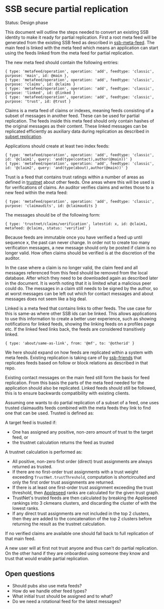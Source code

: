 # SSB secure partial replication

Status: Design phase

This document will outline the steps needed to convert an existing SSB
identity to make it ready for partial replication. First a root meta
feed will be generated from the existing SSB feed as described in
[ssb-meta-feed]. The main feed is linked with the meta feed which
means an application can start using the feeds linked from the meta
feed for partial replication.

The new meta feed should contain the following entries:

```
{ type: 'metafeed/operation', operation: 'add', feedtype: 'classic', purpose: 'main', id: @main },
{ type: 'metafeed/operation', operation: 'add', feedtype: 'classic', purpose: 'claims', id: @claims }
{ type: 'metafeed/operation', operation: 'add', feedtype: 'classic', purpose: 'linked', id: @linked }
{ type: 'metafeed/operation', operation: 'add', feedtype: 'classic', purpose: 'trust', id: @trust }
```

Claims is a meta feed of claims or indexes, meaning feeds consisting
of a subset of messages in another feed. These can be used for partial
replication. The feeds inside this meta feed should only contain
hashes of the original messages as their content. These linked
messages can be replicated efficiently as auxiliary data during
replication as described in [subset replication].

Applications should create at least two index feeds:

```
{ type: 'metafeed/operation', operation: 'add', feedtype: 'classic', id: '@claim1', query: 'and(type(contact),author(@main))' }
{ type: 'metafeed/operation', operation: 'add', feedtype: 'classic', id: '@claim2', query: 'and(type(about),author(@main))' }
```

Trust is a feed that contains trust ratings within a number of areas
as defined in [trustnet] about other feeds. One areas where this will
be used is for verifications of claims. An auditor verifies claims and
writes those to a new feed within the meta feed:

```
{ type: 'metafeed/operation', operation: 'add', feedtype: 'classic', purpose: 'claimaudits', id: @claimaudits }
```

The messages should be of the following form:

```
{ type: 'trustnet/claims/verification', latestid: x, id: @claim1, metafeed: @claims, status: 'verified' }
```

Because feeds are immutable once you have verified a feed up until
sequence x, the past can never change. In order not to create too many
verification messages, a new message should only be posted if claim is
no longer valid. How often claims should be verified is at the
discretion of the auditor.

In the case where a claim is no longer valid, the claim feed and all
messages referenced from this feed should be removed from the local
database. After which they need to be downloaded again as described
later in the document. It is worth noting that it is limited what a
malicious peer could do. The messages in a claim still needs to be
signed by the author, so at worst messages can be left out which for
contact messages and about messages does not seem like a big deal.

Linked is a meta feed that contains links to other feeds. The use case
for this is same-as where other SSB ids can be linked. This allows
applications to use this information to create a better user
experience, such as showing notifications for linked feeds, showing
the linking feeds on a profiles page etc. If the linked feed links
back, the feeds are considered transitively linked.

```
{ type: 'about/same-as-link', from: '@mf', to: '@otherid' }
```

We here should expand on how feeds are replicated within a system with
meta feeds. Existing replication is taking care of by [ssb-friends]
that replicates feeds based on follow or block relations as described
in that repo.

Existing contact messages on the main feed still form the basis for
feed replication. From this basis the parts of the meta feed needed
for the application should also be replicated. Linked feeds should
still be followed, this is to ensure backwards compatibility with
existing clients.

Assuming one wants to do partial replication of a subset of a feed,
one uses trusted claimaudits feeds combined with the meta feeds they
link to find one that can be used. Trusted is defined as:

A target feed is trusted if:
 -  One has assigned any positive, non-zero amount of trust to the
    target feed, or
 - the trustnet calculation returns the feed as trusted

A trustnet calculation is performed as:
 - All positive, non-zero first order (direct) trust assignments are always
   returned as trusted.
 - If there are no first-order trust assignments with a trust weight exceeding
   `TrustNet.trustThreshold`, computation is shortcircuited and only the first
   order trust assignments are returned. 
 - If there is at least one first-order trust assignment exceeding the trust
   threshold, then [Appleseed] ranks are calculated for the given trust graph.
 - TrustNet's trusted feeds are then calculated by breaking the Appleseed
   rankings into 3 ckmeans clusters, and discarding the cluster of with the lowest ranks. 
 - If any direct trust assignments are not included in the top 2 clusters, then
   they are added to the concatenation of the top 2 clusters before returning
   the result as the trustnet calculation.

If no verified claims are available one should fall back to full
replication of that main feed.

A new user will at first not trust anyone and thus can't do partial
replication. On the other hand if they are onboarded using someone
they know and trust that would enable partial replication.

## Open questions

- Should pubs also use meta feeds?
- How do we handle other feed types?
- What initial trust should be assigned and to what?
- Do we need a rotational feed for the latest messages?


[ssb-meta-feed]: https://github.com/ssb-ngi-pointer/ssb-meta-feed
[Appleseed]: https://github.com/cblgh/appleseed-metric 
[trustnet]: https://github.com/cblgh/trustnet
[ssb-friends]: https://github.com/ssbc/ssb-friends
[subset replication]: https://github.com/ssb-ngi-pointer/ssb-subset-replication
